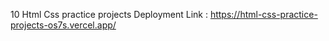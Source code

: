 10 Html Css practice projects Deployment Link :
https://html-css-practice-projects-os7s.vercel.app/
